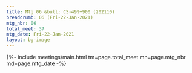 ```yaml
---
title: Mtg 06 &bull; CS-499+900 (202110)
breadcrumb: 06 (Fri-22-Jan-2021)
mtg_nbr: 06
total_meet: 37
mtg_date: Fri-22-Jan-2021
layout: bg-image
---
```


{%- include meetings/main.html
    tm=page.total_meet
    mn=page.mtg_nbr
    md=page.mtg_date
-%}
